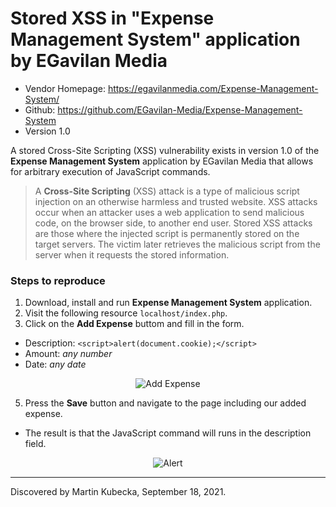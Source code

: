 # Stored XSS in "Expense Management System" application by EGavilan Media

- Vendor Homepage: https://egavilanmedia.com/Expense-Management-System/
- Github: https://github.com/EGavilan-Media/Expense-Management-System
- Version 1.0

A stored Cross-Site Scripting (XSS) vulnerability exists in version 1.0 of the **Expense Management System** application by EGavilan Media that allows for arbitrary execution of JavaScript commands.

> A **Cross-Site Scripting** (XSS) attack is a type of malicious script injection on an otherwise harmless and trusted website. XSS attacks occur when an attacker uses a web application to send malicious code, on the browser side, to another end user. Stored XSS attacks are those where the injected script is permanently stored on the target servers. The victim later retrieves the malicious script from the server when it requests the stored information.

### Steps to reproduce

1. Download, install and run **Expense Management System** application.
2. Visit the following resource `localhost/index.php`.
3. Click on the **Add Expense** buttom and fill in the form.
  - Description: `<script>alert(document.cookie);</script>` 
  - Amount: _any number_
  - Date: _any date_

<p align="center">
<img src="https://github.com/martinkubecka/CVE-References/blob/main/images/XSS-1.png" alt="Add Expense">
</p>

5. Press the **Save** button and navigate to the page including our added expense. 
- The result is that the JavaScript command will runs in the description field.

<p align="center">
<img src="https://github.com/martinkubecka/CVE-References/blob/main/images/XSS-2.png" alt="Alert">
</p>


---
Discovered by Martin Kubecka, September 18, 2021.